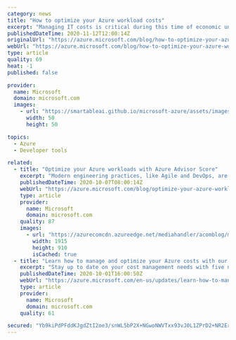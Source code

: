 ```yaml
---
category: news
title: "How to optimize your Azure workload costs"
excerpt: "Managing IT costs is critical during this time of economic uncertainty. The global pandemic is challenging organizations across the globe to reinvent business strategies and make operations more effective and productive. "
publishedDateTime: 2020-11-12T12:00:14Z
originalUrl: "https://azure.microsoft.com/blog/how-to-optimize-your-azure-workload-costs-2/"
webUrl: "https://azure.microsoft.com/blog/how-to-optimize-your-azure-workload-costs-2/"
type: article
quality: 69
heat: -1
published: false

provider:
  name: Microsoft
  domain: microsoft.com
  images:
    - url: "https://smartableai.github.io/microsoft-azure/assets/images/organizations/microsoft.com-50x50.jpg"
      width: 50
      height: 50

topics:
  - Azure
  - Developer tools

related:
  - title: "Optimize your Azure workloads with Azure Advisor Score"
    excerpt: "Modern engineering practices, like Agile and DevOps, are redirecting the ownership of security, operations, and cost management from centralized teams to workload owners—catalyzing innovations at a higher velocity than in traditional data centers."
    publishedDateTime: 2020-10-07T08:00:14Z
    webUrl: "https://azure.microsoft.com/blog/optimize-your-azure-workloads-with-azure-advisor-score/"
    type: article
    provider:
      name: Microsoft
      domain: microsoft.com
    quality: 87
    images:
      - url: "https://azurecomcdn.azureedge.net/mediahandler/acomblog/media/Default/blog/60538e73-c248-46a6-8d3f-69f5c14c2770.png"
        width: 1915
        height: 910
        isCached: true
  - title: "Learn how to manage and optimize your Azure costs with our guided learning modules"
    excerpt: "Stay up to date on your cost management needs with five new courses "
    publishedDateTime: 2020-10-01T16:00:50Z
    webUrl: "https://azure.microsoft.com/en-us/updates/learn-how-to-manage-and-optimize-your-azure-costs-with-our-guided-learning-modules/"
    type: article
    provider:
      name: Microsoft
      domain: microsoft.com
    quality: 61

secured: "Yb9kiPdPFddKJgdZtI2oe3/snWL5bP2X+NGwoNWVTxx93vJ0L1ZPrD2+NR2ErPM/tjO7YMsauN+9zaJPFghYDDulH9v3jNp1NSJN2FFpSUy9pznF2hqrQdBcNT8Iod8meMXxxBhVx2KYstyH3yjrr0akqIZ6SDy6vbhKjrdwQlEfHo/s059UrLI7RodSVOtbXUgzt9aQ4c6uOElpLhBch7N0vJQftBlvPtxhn2QZkJqK8u+1NDUdUw5ku9ZdXwa62zvdBazOwEeYjtyPiXdIl7/FpAw4/DsfSe6Lilbus+8RYHbQUMXfe02T9GII8e8t1DVpZEpCx80zGaifOQvdj1XriqyQvEHmMyei+LO2IwY=;TWDEK4i7xD+OBwORONQBvQ=="
---
```


